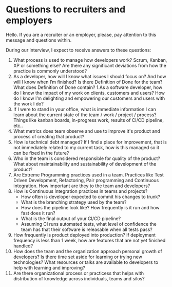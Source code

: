 # Questions to recruiters and employers

Hello. If you are a recruiter or an employer, please, pay attention to this message and questions within.

During our interview, I expect to receive answers to these questions:

1. What process is used to manage how developers work? Scrum, Kanban, XP or something else? Are there any significant deviations from how the practice is commonly understood?
1. As a developer, how will I know what issues I should focus on? And how will I know when I’m finished? Is there Definition of Done for the team? What does Definition of Done contain?
1.As a software developer, how do I know the impact of my work on clients, customers and users? How do I know I’m delighting and empowering our customers and users with the work I do?
1. If I were to stand in your office, what is immediate information I can learn about the current state of the team / work / project / process? Things like kanban boards, in-progress work, results of CI/CD pipeline, etc..
1. What metrics does team observe and use to improve it's product and process of creating that product?
1. How is technical debt managed? If I find a place for improvement, that is not immediately related to my current task, how is this managed so it can be fixed in the future?
1. Who in the team is considered responsible for quality of the product? What about maintainability and sustainability of development of the product?
1. Are Extreme Programming practices used in a team. Practices like Test Driven Development, Refactoring, Pair programming and Continuous integration. How important are they to the team and developers?
1. How is Continuous Integration practices in teams and projects?
   - How often is developer expected to commit his changes to trunk? 
   - What is the branching strategy used by the team?
   - How does the pipeline look like? How frequently is it run and how fast does it run?
   - What is the final output of your CI/CD pipeline?
   - Assuming CI runs automated tests, what level of confidence the team has that their software is releasable when all tests pass?
1. How frequently is product deployed into production? If deployment frequency is less than 1 week, how are features that are not yet finished handled?
1. How does the team and the organization approach personal growth of developers? Is there time set aside for learning or trying new technologies? What resources or talks are available to developers to help with learning and improving?
1. Are there organizational process or practicess that helps with distribution of knowledge across individuals, teams and silos?
